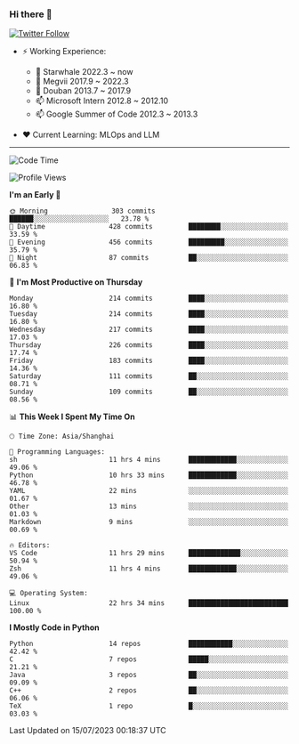### Hi there 👋

[![Twitter Follow](https://img.shields.io/twitter/follow/tianweidut?style=social)](https://twitter.com/tianweidut)

- ⚡ Working Experience:
  - 🔭 Starwhale 2022.3 ~ now
  - 🌱 Megvii 2017.9 ~ 2022.3
  - 🌱 Douban 2013.7 ~ 2017.9
  - 📫 Microsoft Intern 2012.8 ~ 2012.10
  - 📫 Google Summer of Code 2012.3 ~ 2013.3

- ❤️ Current Learning: MLOps and LLM

---
<!--START_SECTION:waka-->
![Code Time](http://img.shields.io/badge/Code%20Time-4%2C261%20hrs%2032%20mins-blue)

![Profile Views](http://img.shields.io/badge/Profile%20Views-0-blue)

**I'm an Early 🐤** 

```text
🌞 Morning                303 commits         ██████░░░░░░░░░░░░░░░░░░░   23.78 % 
🌆 Daytime                428 commits         ████████░░░░░░░░░░░░░░░░░   33.59 % 
🌃 Evening                456 commits         █████████░░░░░░░░░░░░░░░░   35.79 % 
🌙 Night                  87 commits          ██░░░░░░░░░░░░░░░░░░░░░░░   06.83 % 
```
📅 **I'm Most Productive on Thursday** 

```text
Monday                   214 commits         ████░░░░░░░░░░░░░░░░░░░░░   16.80 % 
Tuesday                  214 commits         ████░░░░░░░░░░░░░░░░░░░░░   16.80 % 
Wednesday                217 commits         ████░░░░░░░░░░░░░░░░░░░░░   17.03 % 
Thursday                 226 commits         ████░░░░░░░░░░░░░░░░░░░░░   17.74 % 
Friday                   183 commits         ████░░░░░░░░░░░░░░░░░░░░░   14.36 % 
Saturday                 111 commits         ██░░░░░░░░░░░░░░░░░░░░░░░   08.71 % 
Sunday                   109 commits         ██░░░░░░░░░░░░░░░░░░░░░░░   08.56 % 
```


📊 **This Week I Spent My Time On** 

```text
🕑︎ Time Zone: Asia/Shanghai

💬 Programming Languages: 
sh                       11 hrs 4 mins       ████████████░░░░░░░░░░░░░   49.06 % 
Python                   10 hrs 33 mins      ████████████░░░░░░░░░░░░░   46.78 % 
YAML                     22 mins             ░░░░░░░░░░░░░░░░░░░░░░░░░   01.67 % 
Other                    13 mins             ░░░░░░░░░░░░░░░░░░░░░░░░░   01.03 % 
Markdown                 9 mins              ░░░░░░░░░░░░░░░░░░░░░░░░░   00.69 % 

🔥 Editors: 
VS Code                  11 hrs 29 mins      █████████████░░░░░░░░░░░░   50.94 % 
Zsh                      11 hrs 4 mins       ████████████░░░░░░░░░░░░░   49.06 % 

💻 Operating System: 
Linux                    22 hrs 34 mins      █████████████████████████   100.00 % 
```

**I Mostly Code in Python** 

```text
Python                   14 repos            ███████████░░░░░░░░░░░░░░   42.42 % 
C                        7 repos             █████░░░░░░░░░░░░░░░░░░░░   21.21 % 
Java                     3 repos             ██░░░░░░░░░░░░░░░░░░░░░░░   09.09 % 
C++                      2 repos             ██░░░░░░░░░░░░░░░░░░░░░░░   06.06 % 
TeX                      1 repo              █░░░░░░░░░░░░░░░░░░░░░░░░   03.03 % 
```




 Last Updated on 15/07/2023 00:18:37 UTC
<!--END_SECTION:waka-->
